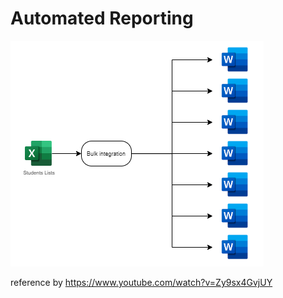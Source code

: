 # Automated Reporting

![img](app\algorithm.drawio.png)

reference by https://www.youtube.com/watch?v=Zy9sx4GvjUY